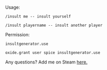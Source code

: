 Usage:

````
/insult me -- insult yourself

/insult playername -- insult another player
````

Permission:

````
insultgenerator.use

oxide.grant user spice insultgenerator.use
````

Any questions? Add me on Steam [here.](http://steamcommunity.com/id/spicy_)
